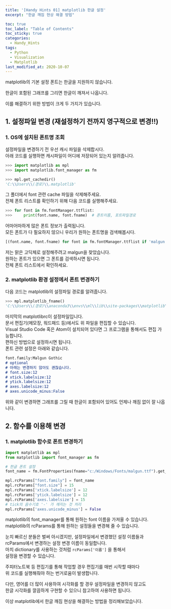```yaml
---
title: '[Handy Hints 01] matplotlib 한글 설정'
excerpt: "한글 깨짐 현상 해결 방법"

toc: true
toc_label: "Table of Contents"
toc_sticky: true
categories:
  - Handy_Hints
tags:
  - Python
  - Visualization
  - Matplotlib
last_modified_at: 2020-10-07
---
```



matplotlib의 기본 설정 폰트는 한글을 지원하지 않습니다.

한글이 포함된 그래프를 그리면 한글이 깨져서 나옵니다.

이를 해결하기 위한 방법이 크게 두 가지가 있습니다.

## 1. 설정파일 변경 (재설정하기 전까지 영구적으로 변경!!)

### 1. OS에 설치된 폰트명 조회

  설정파일을 변경하기 전 우선 캐시 파일을 삭제합시다.  
  아래 코드를 실행하면 캐시파일이 어디에 저장되어 있는지 알려줍니다.

  ```python
  >>> import matplotlib as mpl
  >>> import matplotlib.font_manager as fm

  >>> mpl.get_cachedir()
  'C:\\Users\\(경로)\\.matplotlib'
  ```

  그 폴더에서 font 관련 cache 파일을 삭제해주세요.  
  전체 폰트 리스트를 확인하기 위해 다음 코드를 실행해주세요.

  ```python
  >>> for font in fm.fontManager.ttflist:
  >>>	  print(font.name, font.fname)  # 폰트이름, 포트파일경로
  ```

  어마어마하게 많은 폰트 정보가 출력됩니다.  
  모든 폰트가 다 필요하지 않으니 우리가 원하는 폰트명을 검색해봅시다.

  ```python
  [(font.name, font.fname) for font in fm.fontManager.ttflist if 'malgun' in font.name.lower()]
  ```

  저는 맑은 고딕체로 설정해주려고 malgun을 찾았습니다.  
  원하는 폰트가 있으면 그 폰트를 검색하시면 됩니다.  
  전체 폰트 리스트에서 확인하세요.

### 2. matplotlib 환경 설정에서 폰트 변경하기

  다음 코드는 matplotlib의 설정파일 경로를 알려줍니다.

  ```python
  >>> mpl.matplotlib_fname()
  'C:\\Users\\(경로)\\anaconda3\\envs\\ml\\lib\\site-packages\\matplotlib\\mpl-data\\matplotlibrc'
  ```

  마지막의 matplotlibrc이 설정파일입니다.  
  문서 편집기(메모장, 워드패드 등)에서도 위 파일을 편집할 수 있습니다.  
  Visual Studio Code 혹은 Atom이 설치되어 있다면 그 프로그램을 통해서도 편집 가능합니다.  
  편하신 방법으로 설정하시면 됩니다.  
  폰트 관련 설정은 아래와 같습니다.

  ```markdown
  font.family:Malgun Gothic
  # optional
  # 아래는 변경하지 않아도 괜찮습니다.
  # font.size:12
  # xtick.labelsize:12
  # ytick.labelsize:12
  # axes.labelsize:12  
  # axes.unicode_minus:False
  ```

  위와 같이 변경하면 그래프를 그릴 때 한글이 포함되어 있어도 언제나 깨짐 없이 잘 나옵니다.

## 2. 함수를 이용해 변경
### 1. matplotlib 함수로 폰트 변경하기

  ```python
  import matplotlib as mpl
  from matplotlib import font_manager as fm

  # 한글 폰트 설정
  font_name = fm.FontProperties(fname="c:/Windows/Fonts/malgun.ttf").get_name()

  mpl.rcParams["font.family"] = font_name
  mpl.rcParams["font.size"] = 15
  mpl.rcParams['xtick.labelsize'] = 12
  mpl.rcParams['ytick.labelsize'] = 12
  mpl.rcParams['axes.labelsize'] = 15
  # tick의 음수기호 '-' 가 깨지는 것 처리
  mpl.rcParams['axes.unicode_minus'] = False
  ```

  matplotlib의 font_manager를 통해 원하는 font 이름을 가져올 수 있습니다.  
  matplotlib의 rcParams를 통해 원하는 설정들을 변경해 줄 수 있습니다.

  눈치 빠르신 분들은 벌써 아시겠지만, 설정파일에서 변경했던 설정 이름들과  
  rcParams에서 변경하는 설정 변경 이름이 동일합니다.  
  마치 dictionary를 사용하는 것처럼 ```rcParams['이름']``` 을 통해서  
  설정을 변경할 수 있습니다.

  주피터노트북 등 편집기를 통해 작업할 경우 편집기를 매번 시작할 때마다  
  위 코드를 실행해줘야 하는 번거로움이 발생합니다.

  다만, 영어를 더 많이 사용하여 시각화를 할 경우 설정파일을 변경하지 않고도  
  한글 시각화를 깔끔하게 구현할 수 있으니 참고하여 사용하면 됩니다.

  이상 matplotlib에서 한글 깨짐 현상을 해결하는 방법을 정리해보았습니다.

